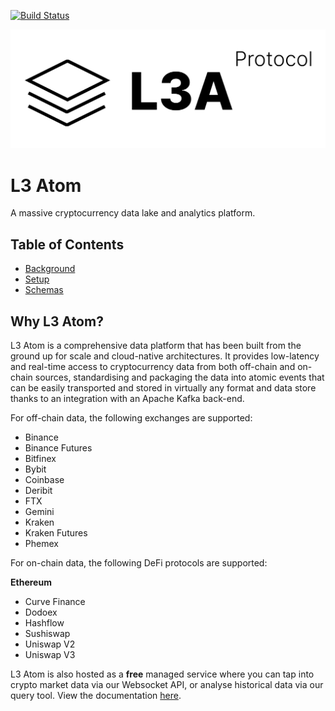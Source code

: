 [![Build Status](https://dev.azure.com/gdafund/L3-public/_apis/build/status/GDA-Fund2.L3-Atom-Exchange-Collectors?repoName=GDA-Fund2%2FL3-Atom-Exchange-Collectors&branchName=main)](https://dev.azure.com/gdafund/L3-public/_build/latest?definitionId=2&repoName=GDA-Fund2%2FL3-Atom-Exchange-Collectors&branchName=main)

![L3 Atom Logo](static/images/l3_atom_logo.png "L3 Atom")

# L3 Atom
A massive cryptocurrency data lake and analytics platform.

## Table of Contents
- [Background](#background)
- [Setup](#setup)
- [Schemas](#schemas)

## Why L3 Atom?
L3 Atom is a comprehensive data platform that has been built from the ground up for scale and cloud-native architectures. It provides low-latency and real-time access to cryptocurrency data from both off-chain and on-chain sources, standardising and packaging the data into atomic events that can be easily transported and stored in virtually any format and data store thanks to an integration with an Apache Kafka back-end.

For off-chain data, the following exchanges are supported:
 - Binance
 - Binance Futures
 - Bitfinex
 - Bybit
 - Coinbase
 - Deribit
 - FTX
 - Gemini
 - Kraken
 - Kraken Futures
 - Phemex

For on-chain data, the following DeFi protocols are supported:

**Ethereum**
 - Curve Finance
 - Dodoex
 - Hashflow
 - Sushiswap
 - Uniswap V2
 - Uniswap V3

L3 Atom is also hosted as a **free** managed service where you can tap into crypto market data via our Websocket API, or analyse historical data via our query tool. View the documentation [here](https://gda-fund.gitbook.io/l3-atom-v3-documentation/).